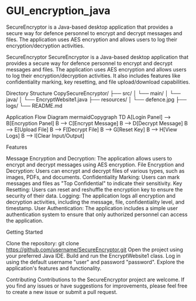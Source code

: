 # GUI_encryption_java
SecureEncryptor is a Java-based desktop application that provides a secure way for defence personnel to encrypt and decrypt messages and files. The application uses AES encryption and allows users to log their encryption/decryption activities. 


SecureEncryptor
SecureEncryptor is a Java-based desktop application that provides a secure way for defence personnel to encrypt and decrypt messages and files. The application uses AES encryption and allows users to log their encryption/decryption activities. It also includes features like confidentiality marking, key resetting, and file upload/download capabilities.

Directory Structure
CopySecureEncryptor/
├── src/
│   └── main/
│       └── java/
│           └── EncryptWebsite1.java
├── resources/
│   └── defence.jpg
├── logs/
└── README.md

Application Flow Diagram
mermaidCopygraph TD
    A[Login Panel] --> B[Encryption Panel]
    B --> C[Encrypt Message]
    B --> D[Decrypt Message]
    B --> E[Upload File]
    B --> F[Decrypt File]
    B --> G[Reset Key]
    B --> H[View Logs]
    B --> I[Clear Input/Output]

Features

Message Encryption and Decryption: The application allows users to encrypt and decrypt messages using AES encryption.
File Encryption and Decryption: Users can encrypt and decrypt files of various types, such as images, PDFs, and documents.
Confidentiality Marking: Users can mark messages and files as "Top Confidential" to indicate their sensitivity.
Key Resetting: Users can reset and reshuffle the encryption key to ensure the security of their data.
Logging: The application logs all encryption and decryption activities, including the message, file, confidentiality level, and timestamp.
User Authentication: The application includes a simple user authentication system to ensure that only authorized personnel can access the application.

Getting Started

Clone the repository: git clone https://github.com/username/SecureEncryptor.git
Open the project using your preferred Java IDE.
Build and run the EncryptWebsite1 class.
Log in using the default username "user" and password "password".
Explore the application's features and functionality.

Contributing
Contributions to the SecureEncryptor project are welcome. If you find any issues or have suggestions for improvements, please feel free to create a new issue or submit a pull request.
